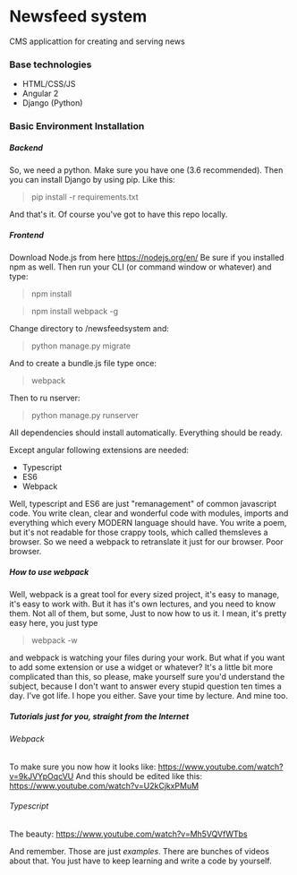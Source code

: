 # Newsfeed system

CMS applicattion for creating and serving news

### Base technologies
- HTML/CSS/JS
- Angular 2
- Django (Python)

### Basic Environment Installation
##### Backend
So, we need a python. Make sure you have one (3.6 recommended). Then you can install Django by using pip. Like this:
>pip install -r requirements.txt

And that's it. Of course you've got to have this repo locally.

##### Frontend
Download Node.js from here https://nodejs.org/en/
Be sure if you installed npm as well. Then run your CLI (or command window or whatever) and type:
>npm install

>npm install webpack -g

Change directory to /newsfeedsystem and:

>python manage.py migrate

And to create a bundle.js file type once:

>webpack

Then to ru nserver:

>python manage.py runserver

All dependencies should install automatically. Everything should be ready.

Except angular following extensions are needed:

- Typescript
- ES6
- Webpack

Well, typescript and ES6 are just "remanagement" of common javascript code. You write clean, clear and wonderful code with modules, imports and everything which every MODERN language should have. You write a poem, but it's not readable for those crappy tools, which called themsleves a browser. So we need a webpack to retranslate it just for our browser. Poor browser.

##### How to use webpack
Well, webpack is a great tool for every sized project, it's easy to manage, it's easy to work with. But it has it's own lectures, and you need to know them. Not all of them, but some, Just to now how to us it.
I mean, it's pretty easy here, you just type

>webpack -w

and webpack is watching your files during your work. But what if you want to add some extension or use a widget or whatever? It's a little bit more complicated than this, so please, make yourself sure you'd understand the subject, because I don't want to answer every stupid question ten times a day. I've got life. I hope you either. Save your time by lecture. And mine too.

##### Tutorials just for you, straight from the Internet


###### Webpack

To make sure you now how it looks like: https://www.youtube.com/watch?v=9kJVYpOqcVU
And this should be edited like this: https://www.youtube.com/watch?v=U2kCjkxPMuM

###### Typescript

The beauty: https://www.youtube.com/watch?v=Mh5VQVfWTbs

And remember. Those are just *examples*. There are bunches of videos about that. You just have to keep learning and write a code by yourself.
